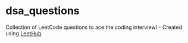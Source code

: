 # dsa_questions
Collection of LeetCode questions to ace the coding interview! - Created using [LeetHub](https://github.com/QasimWani/LeetHub)
